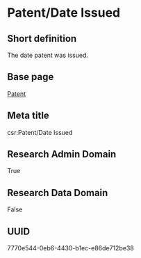 # Patent/Date Issued
## Short definition
The date patent was issued.
## Base page
[Patent](https://github.com/EuroCRIS/CASRAI-Dictionairies/blob/main/Objects/Patent.md)
## Meta title
csr:Patent/Date Issued
## Research Admin Domain
True
## Research Data Domain
False
## UUID
7770e544-0eb6-4430-b1ec-e86de712be38
